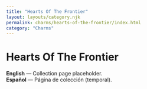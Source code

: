 ```yaml
---
title: "Hearts Of The Frontier"
layout: layouts/category.njk
permalink: charms/hearts-of-the-frontier/index.html
category: "Charms"
---
```


# Hearts Of The Frontier

**English** — Collection page placeholder.  
**Español** — Página de colección (temporal).
